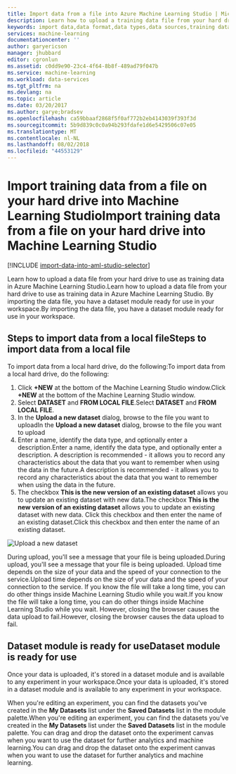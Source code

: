 ```yaml
---
title: Import data from a file into Azure Machine Learning Studio | Microsoft Docs
description: Learn how to upload a training data file from your hard drive to Azure Machine Learning Studio. This creates a dataset module in the workspace.
keywords: import data,data format,data types,data sources,training data
services: machine-learning
documentationcenter: ''
author: garyericson
manager: jhubbard
editor: cgronlun
ms.assetid: c0dd9e90-23c4-4f64-8b8f-489ad79f047b
ms.service: machine-learning
ms.workload: data-services
ms.tgt_pltfrm: na
ms.devlang: na
ms.topic: article
ms.date: 03/20/2017
ms.author: garye;bradsev
ms.openlocfilehash: ca59bbaaf2868f5f0af772b2eb4143039f393f3d
ms.sourcegitcommit: 5b9d839c0c0a94b293fdafe1d6e5429506c07e05
ms.translationtype: MT
ms.contentlocale: nl-NL
ms.lasthandoff: 08/02/2018
ms.locfileid: "44553129"
---
```

# <a name="import-training-data-from-a-file-on-your-hard-drive-into-machine-learning-studio"></a><span data-ttu-id="4be28-105">Import training data from a file on your hard drive into Machine Learning Studio</span><span class="sxs-lookup"><span data-stu-id="4be28-105">Import training data from a file on your hard drive into Machine Learning Studio</span></span>
[!INCLUDE [import-data-into-aml-studio-selector](../../includes/machine-learning-import-data-into-aml-studio.md)]

<span data-ttu-id="4be28-106">Learn how to upload a data file from your hard drive to use as training data in Azure Machine Learning Studio.</span><span class="sxs-lookup"><span data-stu-id="4be28-106">Learn how to upload a data file from your hard drive to use as training data in Azure Machine Learning Studio.</span></span> <span data-ttu-id="4be28-107">By importing the data file, you have a dataset module ready for use in your workspace.</span><span class="sxs-lookup"><span data-stu-id="4be28-107">By importing the data file, you have a dataset module ready for use in your workspace.</span></span>

## <a name="steps-to-import-data-from-a-local-file"></a><span data-ttu-id="4be28-108">Steps to import data from a local file</span><span class="sxs-lookup"><span data-stu-id="4be28-108">Steps to import data from a local file</span></span>
<span data-ttu-id="4be28-109">To import data from a local hard drive, do the following:</span><span class="sxs-lookup"><span data-stu-id="4be28-109">To import data from a local hard drive, do the following:</span></span>

1. <span data-ttu-id="4be28-110">Click **+NEW** at the bottom of the Machine Learning Studio window.</span><span class="sxs-lookup"><span data-stu-id="4be28-110">Click **+NEW** at the bottom of the Machine Learning Studio window.</span></span>
2. <span data-ttu-id="4be28-111">Select **DATASET** and **FROM LOCAL FILE**.</span><span class="sxs-lookup"><span data-stu-id="4be28-111">Select **DATASET** and **FROM LOCAL FILE**.</span></span>
3. <span data-ttu-id="4be28-112">In the **Upload a new dataset** dialog, browse to the file you want to upload</span><span class="sxs-lookup"><span data-stu-id="4be28-112">In the **Upload a new dataset** dialog, browse to the file you want to upload</span></span>
4. <span data-ttu-id="4be28-113">Enter a name, identify the data type, and optionally enter a description.</span><span class="sxs-lookup"><span data-stu-id="4be28-113">Enter a name, identify the data type, and optionally enter a description.</span></span> <span data-ttu-id="4be28-114">A description is recommended - it allows you to record any characteristics about the data that you want to remember when using the data in the future.</span><span class="sxs-lookup"><span data-stu-id="4be28-114">A description is recommended - it allows you to record any characteristics about the data that you want to remember when using the data in the future.</span></span>
5. <span data-ttu-id="4be28-115">The checkbox **This is the new version of an existing dataset** allows you to update an existing dataset with new data.</span><span class="sxs-lookup"><span data-stu-id="4be28-115">The checkbox **This is the new version of an existing dataset** allows you to update an existing dataset with new data.</span></span> <span data-ttu-id="4be28-116">Click this checkbox and then enter the name of an existing dataset.</span><span class="sxs-lookup"><span data-stu-id="4be28-116">Click this checkbox and then enter the name of an existing dataset.</span></span>

![Upload a new dataset](https://docstestmedia1.blob.core.windows.net/azure-media/articles/machine-learning/media/machine-learning-import-data-from-local-file/upload-dataset.png)

<span data-ttu-id="4be28-118">During upload, you'll see a message that your file is being uploaded.</span><span class="sxs-lookup"><span data-stu-id="4be28-118">During upload, you'll see a message that your file is being uploaded.</span></span> <span data-ttu-id="4be28-119">Upload time depends on the size of your data and the speed of your connection to the service.</span><span class="sxs-lookup"><span data-stu-id="4be28-119">Upload time depends on the size of your data and the speed of your connection to the service.</span></span> <span data-ttu-id="4be28-120">If you know the file will take a long time, you can do other things inside Machine Learning Studio while you wait.</span><span class="sxs-lookup"><span data-stu-id="4be28-120">If you know the file will take a long time, you can do other things inside Machine Learning Studio while you wait.</span></span> <span data-ttu-id="4be28-121">However, closing the browser causes the data upload to fail.</span><span class="sxs-lookup"><span data-stu-id="4be28-121">However, closing the browser causes the data upload to fail.</span></span>

## <a name="dataset-module-is-ready-for-use"></a><span data-ttu-id="4be28-122">Dataset module is ready for use</span><span class="sxs-lookup"><span data-stu-id="4be28-122">Dataset module is ready for use</span></span>
<span data-ttu-id="4be28-123">Once your data is uploaded, it's stored in a dataset module and is available to any experiment in your workspace.</span><span class="sxs-lookup"><span data-stu-id="4be28-123">Once your data is uploaded, it's stored in a dataset module and is available to any experiment in your workspace.</span></span>

<span data-ttu-id="4be28-124">When you're editing an experiment, you can find the datasets you've created in the **My Datasets** list under the **Saved Datasets** list in the module palette.</span><span class="sxs-lookup"><span data-stu-id="4be28-124">When you're editing an experiment, you can find the datasets you've created in the **My Datasets** list under the **Saved Datasets** list in the module palette.</span></span> <span data-ttu-id="4be28-125">You can drag and drop the dataset onto the experiment canvas when you want to use the dataset for further analytics and machine learning.</span><span class="sxs-lookup"><span data-stu-id="4be28-125">You can drag and drop the dataset onto the experiment canvas when you want to use the dataset for further analytics and machine learning.</span></span>

